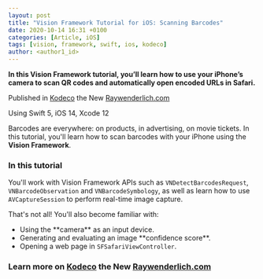```yaml
---
layout: post
title: "Vision Framework Tutorial for iOS: Scanning Barcodes"
date: 2020-10-14 16:31 +0100
categories: [Article, iOS]
tags: [vision, framework, swift, ios, kodeco]
author: <author1_id>
---
```


**In this Vision Framework tutorial, you’ll learn how to use your iPhone’s camera to scan QR codes and automatically open encoded URLs in Safari.**

Published in [Kodeco](https://www.kodeco.com/12663654-vision-framework-tutorial-for-ios-scanning-barcodes) the New [Raywenderlich.com](https://www.kodeco.com/12663654-vision-framework-tutorial-for-ios-scanning-barcodes)

Using Swift 5, iOS 14, Xcode 12

Barcodes are everywhere: on products, in advertising, on movie tickets. In this tutorial, you'll learn how to scan barcodes with your iPhone using the **Vision Framework**.

### In this tutorial

You'll work with Vision Framework APIs such as <code>VNDetectBarcodesRequest</code>, <code>VNBarcodeObservation</code> and <code>VNBarcodeSymbology</code>, as well as learn how to use <code>AVCaptureSession</code> to perform real-time image capture.

That's not all! You'll also become familiar with:
<ul>
  <li>Using the **camera** as an input device.</li>
  <li>Generating and evaluating an image **confidence score**.</li>
  <li>Opening a web page in <code>SFSafariViewController</code>.</li>
</ul>

### Learn more on [Kodeco](https://www.kodeco.com/12663654-vision-framework-tutorial-for-ios-scanning-barcodes) the New [Raywenderlich.com](https://www.kodeco.com/12663654-vision-framework-tutorial-for-ios-scanning-barcodes)
